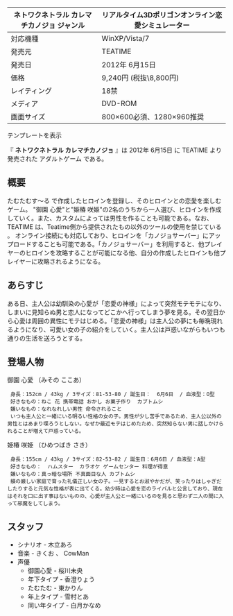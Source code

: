 ネトワクネトラル カレマチカノジョ  ジャンル  |  リアルタイム3Dポリゴンオンライン恋愛シミュレーター   
---|---  
対応機種  |  WinXP/Vista/7   
発売元  |  TEATIME   
発売日  |  2012年  6月15日   
価格  |  9,240円 (税抜\8,800円)   
レイティング  |  18禁   
メディア  |  DVD-ROM   
画面サイズ  |  800×600必須、1280×960推奨   
テンプレートを表示  
  
『 **ネトワクネトラル カレマチカノジョ** 』は  2012年  6月15日  に  TEATIME  より発売された  アダルトゲーム  である。

##  概要  

たむたむす〜る  で作成したヒロインを登録し、そのヒロインとの恋愛を楽しむゲーム。 "御園 心愛"と"姫椿
咲姫"の2名のうちから一人選び、ヒロインを作成していく。また、カスタムによっては男性を作ることも可能である。なお、  TEATIME
は、Teatime側から提供されたもの以外のツールの使用を禁じている    。
オンライン接続にも対応しており、ヒロインを「カノジョサーバー」にアップロードすることも可能である。「カノジョサーバー」を利用すると、他プレイヤーのヒロインを攻略することが可能になる他、自分の作成したヒロインも他プレイヤーに攻略されるようになる。

##  あらすじ    

ある日、主人公は幼馴染の心愛が「恋愛の神様」によって突然モテモテになり、しまいに見知らぬ男と恋人になってどこかへ行ってしまう夢を見る。その翌日から心愛は周囲の異性にモテはじめる。「恋愛の神様」は主人公の夢にも毎晩現れるようになり、可愛い女の子の紹介をしていく。主人公は戸惑いながらもいつも通りの生活を送ろうとする。

##  登場人物    

御園 心愛 （みその ここあ）

     身長：152cm / 43kg / 3サイズ：81-53-80 / 誕生日：  6月6日  / 血液型：O型 
     好きなもの：ねこ 花 携帯電話 おかし お菓子作り  カブトムシ 
     嫌いなもの：なれなれしい男性 命令されること 
     いつも主人公と一緒にいる明るい性格の女の子。男性が少し苦手であるため、主人公以外の男性とはあまり喋ろうとしない。なぜか最近モテはじめたため、突然知らない男に話しかけられることが増えて戸惑っている。 
姫椿 咲姫 （ひめつばき さき）

     身長：155cm / 43kg / 3サイズ：82-53-82 / 誕生日：6月6日 / 血液型：A型 
     好きなもの：  ハムスター  カラオケ ゲームセンター 料理が得意 
     嫌いなもの：真っ暗な場所 不真面目な人 カブトムシ 
     躾の厳しい家庭で育った礼儀正しい女の子。一見するとお淑やかだが、笑ったりはしゃぎだしたりすると元気な性格が表に出てくる。幼少時は心愛を恋のライバルと公言しており、現在はそれを口に出す事はないものの、心愛が主人公と一緒にいるのを見ると思わず二人の間に入って邪魔をしてしまう。 

##  スタッフ  

  * シナリオ -  木立あろ 
  * 音楽 -  きくお  、  CowMan 
  * 声優 
    * 御園心愛 -  桜川未央 
    * 年下タイプ -  香澄りょう 
    * たむたむ -  東かりん 
    * 年上タイプ -  雪村とあ 
    * 同い年タイプ -  白月かなめ 

